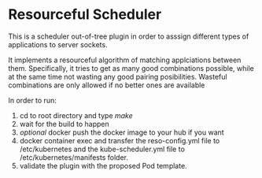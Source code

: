 # Resourceful Scheduler

This is a scheduler out-of-tree plugin in order to asssign different types of applications to server sockets.

It implements a resourceful algorithm of matching applciations between them.
Specifically, it tries to get as many good combinations possible, while at the same
time not wasting any good pairing posibilities. Wasteful combinations are only allowed if no better ones are available

In order to run:

   1. cd to root directory and type *make*
   2. wait for the build to happen
   3. *optional* docker push the docker image to your hub if you want
   4. docker container exec and transfer the reso-config.yml file to /etc/kubernetes and the kube-scheduler.yml file to /etc/kubernetes/manifests folder.
   5. validate the plugin with the proposed Pod template.
